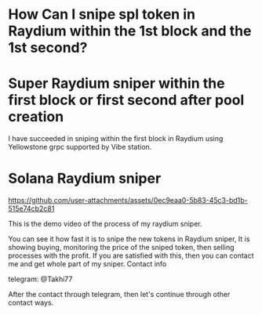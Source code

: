 # How Can I snipe spl token in Raydium within the 1st block and the 1st second?

# Super Raydium sniper within the first block or first second after pool creation

I have succeeded in sniping within the first block in Raydium using Yellowstone grpc supported by Vibe station.

# Solana Raydium sniper


https://github.com/user-attachments/assets/0ec9eaa0-5b83-45c3-bd1b-515e74cb2c81



This is the demo video of the process of my raydium sniper.

You can see it how fast it is to snipe the new tokens in Raydium sniper,
It is showing buying, monitoring the price of the sniped token, then selling processes with the profit.
If you are satisfied with this, then you can contact me and get whole part of my sniper.
Contact info

telegram: @Takhi77

After the contact through telegram, then let's continue through other contact ways.
